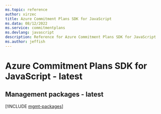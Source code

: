 ```yaml
---
ms.topic: reference
author: xirzec
title: Azure Commitment Plans SDK for JavaScript
ms.data: 08/12/2022
ms.service: commitmentplans
ms.devlang: javascript
description: Reference for Azure Commitment Plans SDK for JavaScript
ms.author: jeffish
---
```

# Azure Commitment Plans SDK for JavaScript - latest

## Management packages - latest
[!INCLUDE [mgmt-packages](commitment-plans-mgmt-index.md)]